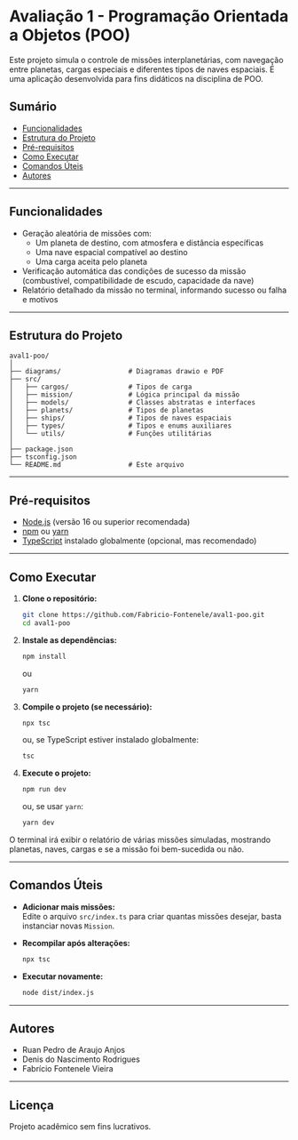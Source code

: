 # Avaliação 1 - Programação Orientada a Objetos (POO)

Este projeto simula o controle de missões interplanetárias, com navegação entre planetas, cargas especiais e diferentes tipos de naves espaciais. É uma aplicação desenvolvida para fins didáticos na disciplina de POO.

## Sumário

- [Funcionalidades](#funcionalidades)
- [Estrutura do Projeto](#estrutura-do-projeto)
- [Pré-requisitos](#pré-requisitos)
- [Como Executar](#como-executar)
- [Comandos Úteis](#comandos-úteis)
- [Autores](#autores)

---

## Funcionalidades

- Geração aleatória de missões com:
  - Um planeta de destino, com atmosfera e distância específicas
  - Uma nave espacial compatível ao destino
  - Uma carga aceita pelo planeta
- Verificação automática das condições de sucesso da missão (combustível, compatibilidade de escudo, capacidade da nave)
- Relatório detalhado da missão no terminal, informando sucesso ou falha e motivos

---

## Estrutura do Projeto

```
aval1-poo/
│
├── diagrams/                 # Diagramas drawio e PDF
├── src/
│   ├── cargos/               # Tipos de carga
│   ├── mission/              # Lógica principal da missão
│   ├── models/               # Classes abstratas e interfaces
│   ├── planets/              # Tipos de planetas
│   ├── ships/                # Tipos de naves espaciais
│   ├── types/                # Tipos e enums auxiliares
│   └── utils/                # Funções utilitárias
│
├── package.json
├── tsconfig.json
└── README.md                 # Este arquivo
```

---

## Pré-requisitos

- [Node.js](https://nodejs.org/) (versão 16 ou superior recomendada)
- [npm](https://www.npmjs.com/) ou [yarn](https://yarnpkg.com/)
- [TypeScript](https://www.typescriptlang.org/) instalado globalmente (opcional, mas recomendado)

---

## Como Executar

1. **Clone o repositório:**
   ```bash
   git clone https://github.com/Fabricio-Fontenele/aval1-poo.git
   cd aval1-poo
   ```

2. **Instale as dependências:**
   ```bash
   npm install
   ```
   ou
   ```bash
   yarn
   ```

3. **Compile o projeto (se necessário):**
   ```bash
   npx tsc
   ```
   ou, se TypeScript estiver instalado globalmente:
   ```bash
   tsc
   ```

4. **Execute o projeto:**
   ```bash
   npm run dev
   ```
   ou, se usar `yarn`:
   ```bash
   yarn dev
   ```

O terminal irá exibir o relatório de várias missões simuladas, mostrando planetas, naves, cargas e se a missão foi bem-sucedida ou não.

---

## Comandos Úteis

- **Adicionar mais missões:**  
  Edite o arquivo `src/index.ts` para criar quantas missões desejar, basta instanciar novas `Mission`.

- **Recompilar após alterações:**
   ```bash
   npx tsc
   ```

- **Executar novamente:**
   ```bash
   node dist/index.js
   ```

---

## Autores

- Ruan Pedro de Araujo Anjos
- Denis do Nascimento Rodrigues
- Fabrício Fontenele Vieira

---


## Licença

Projeto acadêmico sem fins lucrativos.
